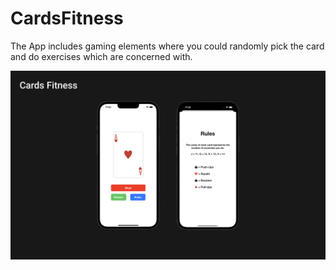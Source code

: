 # CardsFitness
The App includes gaming elements where you could randomly pick the card and do exercises which are concerned with.

![me](https://github.com/kulikmark/CardsFitness/blob/main/Cards%20Fitness.png)

